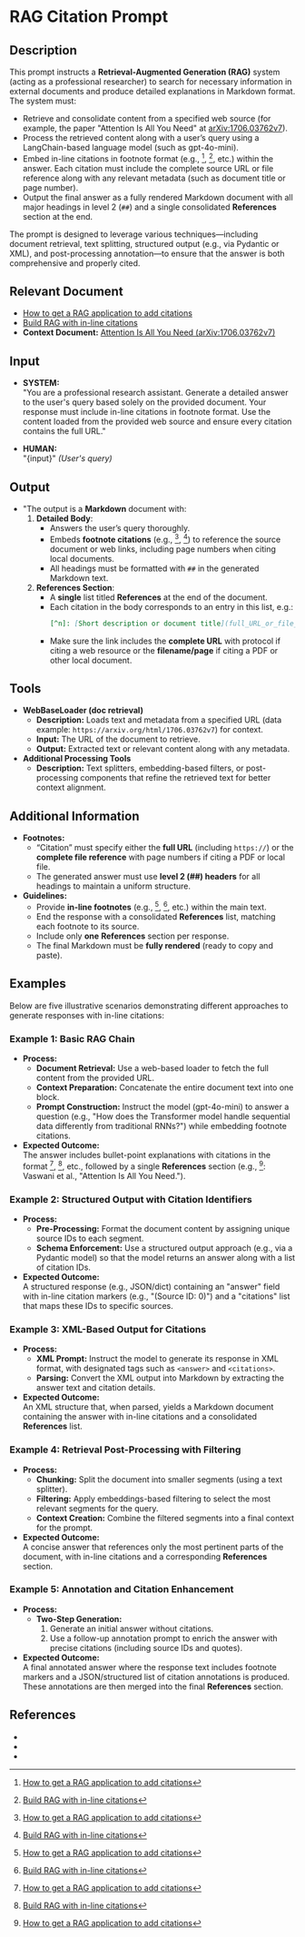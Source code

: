 # **RAG Citation Prompt**

## **Description**

This prompt instructs a **Retrieval-Augmented Generation (RAG)** system (acting as a professional researcher) to search for necessary information in external documents and produce detailed explanations in Markdown format. The system must:

- Retrieve and consolidate content from a specified web source (for example, the paper "Attention Is All You Need" at [arXiv:1706.03762v7](https://arxiv.org/html/1706.03762v7)).
- Process the retrieved content along with a user’s query using a LangChain-based language model (such as gpt-4o-mini).
- Embed in-line citations in footnote format (e.g., [^1], [^2], etc.) within the answer. Each citation must include the complete source URL or file reference along with any relevant metadata (such as document title or page number).
- Output the final answer as a fully rendered Markdown document with all major headings in level 2 (`##`) and a single consolidated **References** section at the end.

The prompt is designed to leverage various techniques—including document retrieval, text splitting, structured output (e.g., via Pydantic or XML), and post-processing annotation—to ensure that the answer is both comprehensive and properly cited.

## Relevant Document

- [How to get a RAG application to add citations](https://python.langchain.com/docs/how_to/qa_citations/)
- [Build RAG with in-line citations](https://docs.llamaindex.ai/en/stable/examples/workflow/citation_query_engine/)
- **Context Document:** [Attention Is All You Need (arXiv:1706.03762v7)](https://arxiv.org/html/1706.03762v7)

## **Input**

- **SYSTEM:**  
  "You are a professional research assistant. Generate a detailed answer to the user's query based solely on the provided document.
  Your response must include in-line citations in footnote format. Use the content loaded from the provided web source and ensure every citation contains the full URL."

- **HUMAN:**  
  "{input}" _(User's query)_

## **Output**

- "The output is a **Markdown** document with:
  1. **Detailed Body**:
     - Answers the user’s query thoroughly.
     - Embeds **footnote citations** (e.g., [^1], [^2]) to reference the source document or web links, including page numbers when citing local documents.
     - All headings must be formatted with `##` in the generated Markdown text.
  2. **References Section**:
     - A **single** list titled **References** at the end of the document.
     - Each citation in the body corresponds to an entry in this list, e.g.:
       ```markdown
       [^n]: [Short description or document title](full_URL_or_file_reference)
       ```
     - Make sure the link includes the **complete URL** with protocol if citing a web resource or the **filename/page** if citing a PDF or other local document.

## **Tools**

- **WebBaseLoader (doc retrieval)**
  - **Description:** Loads text and metadata from a specified URL (data example: `https://arxiv.org/html/1706.03762v7`) for context.
  - **Input:** The URL of the document to retrieve.
  - **Output:** Extracted text or relevant content along with any metadata.
- **Additional Processing Tools**
  - **Description:** Text splitters, embedding-based filters, or post-processing components that refine the retrieved text for better context alignment.

## **Additional Information**

- **Footnotes:**
  - “Citation” must specify either the **full URL** (including `https://`) or the **complete file reference** with page numbers if citing a PDF or local file.
  - The generated answer must use **level 2 (##) headers** for all headings to maintain a uniform structure.
- **Guidelines:**
  - Provide **in-line footnotes** (e.g., [^1], [^2], etc.) within the main text.
  - End the response with a consolidated **References** list, matching each footnote to its source.
  - Include only **one** **References** section per response.
  - The final Markdown must be **fully rendered** (ready to copy and paste).

## Examples

Below are five illustrative scenarios demonstrating different approaches to generate responses with in-line citations:

### Example 1: Basic RAG Chain

- **Process:**
  - **Document Retrieval:** Use a web-based loader to fetch the full content from the provided URL.
  - **Context Preparation:** Concatenate the entire document text into one block.
  - **Prompt Construction:** Instruct the model (gpt-4o-mini) to answer a question (e.g., "How does the Transformer model handle sequential data differently from traditional RNNs?") while embedding footnote citations.
- **Expected Outcome:**  
  The answer includes bullet-point explanations with citations in the format [^1], [^2], etc., followed by a single **References** section (e.g., [^1]: Vaswani et al., "Attention Is All You Need.").

### Example 2: Structured Output with Citation Identifiers

- **Process:**
  - **Pre-Processing:** Format the document content by assigning unique source IDs to each segment.
  - **Schema Enforcement:** Use a structured output approach (e.g., via a Pydantic model) so that the model returns an answer along with a list of citation IDs.
- **Expected Outcome:**  
  A structured response (e.g., JSON/dict) containing an "answer" field with in-line citation markers (e.g., "(Source ID: 0)") and a "citations" list that maps these IDs to specific sources.

### Example 3: XML-Based Output for Citations

- **Process:**
  - **XML Prompt:** Instruct the model to generate its response in XML format, with designated tags such as `<answer>` and `<citations>`.
  - **Parsing:** Convert the XML output into Markdown by extracting the answer text and citation details.
- **Expected Outcome:**  
  An XML structure that, when parsed, yields a Markdown document containing the answer with in-line citations and a consolidated **References** list.

### Example 4: Retrieval Post-Processing with Filtering

- **Process:**
  - **Chunking:** Split the document into smaller segments (using a text splitter).
  - **Filtering:** Apply embeddings-based filtering to select the most relevant segments for the query.
  - **Context Creation:** Combine the filtered segments into a final context for the prompt.
- **Expected Outcome:**  
  A concise answer that references only the most pertinent parts of the document, with in-line citations and a corresponding **References** section.

### Example 5: Annotation and Citation Enhancement

- **Process:**
  - **Two-Step Generation:**
    1. Generate an initial answer without citations.
    2. Use a follow-up annotation prompt to enrich the answer with precise citations (including source IDs and quotes).
- **Expected Outcome:**  
  A final annotated answer where the response text includes footnote markers and a JSON/structured list of citation annotations is produced. These annotations are then merged into the final **References** section.

## References

- [^1]: [How to get a RAG application to add citations](https://python.langchain.com/docs/how_to/qa_citations/)
- [^2]: [Build RAG with in-line citations](https://docs.llamaindex.ai/en/stable/examples/workflow/citation_query_engine/)
- [^3]: [Attention Is All You Need (arXiv:1706.03762v7)](https://arxiv.org/html/1706.03762v7)
